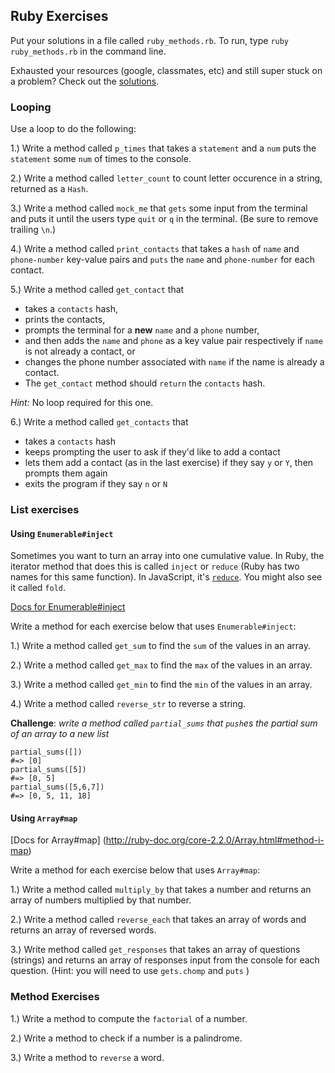 ## Ruby Exercises

Put your solutions in a file called `ruby_methods.rb`. To run, type `ruby ruby_methods.rb` in the command line.

Exhausted your resources (google, classmates, etc) and still super stuck on a problem? Check out the [solutions](solutions.rb).

### Looping

Use a loop to do  the following:

1.) Write a method called `p_times` that takes a `statement` and a `num` puts the `statement` some `num` of times to the console.

2.) Write a method called `letter_count` to count letter occurence in a string, returned as a `Hash`.

3.) Write a method called `mock_me` that `gets` some input from the terminal and puts it until the users type `quit` or `q` in the terminal. (Be sure to remove trailing `\n`.)

4.) Write a method called `print_contacts` that takes a `hash` of `name` and `phone-number` key-value pairs and `puts` the `name` and `phone-number` for each contact.

5.) Write a method called `get_contact` that

  * takes a `contacts` hash,
  * prints the contacts,
  * prompts the terminal for a **new** `name` and a `phone` number,
  * and then adds the `name` and `phone` as a key value pair respectively if `name` is not already a contact, or
  * changes the phone number associated with `name` if the name is already a contact.
  * The `get_contact` method should `return` the `contacts` hash.
  
 *Hint:* No loop required for this one.

6.) Write a method called `get_contacts` that 

  * takes a `contacts` hash
  * keeps prompting the user to ask if they'd like to add a contact
  * lets them add a contact (as in the last exercise) if they say `y` or `Y`, then prompts them again
  * exits the program if they say `n` or `N`


### List exercises

#### Using `Enumerable#inject`

Sometimes you want to turn an array  into  one cumulative value.  In Ruby, the iterator method that does this is called `inject` or `reduce` (Ruby has two names for this same function).  In JavaScript, it's [`reduce`](https://developer.mozilla.org/en-US/docs/Web/JavaScript/Reference/Global_Objects/Array/Reduce). You might also see it called `fold`.


[Docs for Enumerable#inject](http://ruby-doc.org/core-2.2.0/Enumerable.html#method-i-inject)  


Write a method for each exercise below that uses `Enumerable#inject`:

1.) Write a method called `get_sum` to find the `sum` of the values in an array.

2.) Write a method called `get_max` to find the `max` of the values in an array.

3.) Write a method called `get_min` to find the `min` of the values in an array.

4.) Write a method called `reverse_str` to reverse a string.

**Challenge**: *write a method called `partial_sums` that `push`es the partial sum of an array to a new list*

```
partial_sums([])
#=> [0]
partial_sums([5])
#=> [0, 5]
partial_sums([5,6,7])
#=> [0, 5, 11, 18]
```

#### Using `Array#map`
[Docs for Array#map] (http://ruby-doc.org/core-2.2.0/Array.html#method-i-map)

Write a method for each exercise below that uses `Array#map`:

1.)  Write a method called `multiply_by` that takes a number and returns an array of numbers multiplied by that number.

2.)  Write a method called `reverse_each` that takes an array of words and returns an array of reversed words.

3.)  Write method called `get_responses` that takes an array of questions (strings) and returns an array of responses input from the console for each question. (Hint: you will need to use `gets.chomp` and `puts` )

### Method Exercises

1.) Write a method to compute the `factorial` of a number.

2.) Write a method to check if a number is a palindrome.

3.) Write a method to `reverse` a word.
